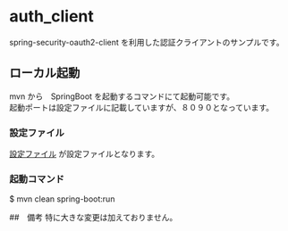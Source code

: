 # auth_client
spring-security-oauth2-client を利用した認証クライアントのサンプルです。  

## ローカル起動
mvn から　SpringBoot を起動するコマンドにて起動可能です。  
起動ポートは設定ファイルに記載していますが、８０９０となっています。  
### 設定ファイル  
[設定ファイル](https://github.com/kk30r/auth-sample/blob/main/auth_client/src/main/resources/config/application.yml) が設定ファイルとなります。  

### 起動コマンド
$ mvn clean spring-boot:run  

##　備考
特に大きな変更は加えておりません。  
